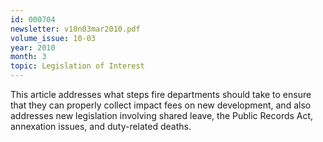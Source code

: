 ```yaml
---
id: 000704
newsletter: v10n03mar2010.pdf
volume_issue: 10-03
year: 2010
month: 3
topic: Legislation of Interest
---
```


This article addresses what steps fire departments should take to ensure that they can properly collect impact fees on new development, and also addresses new legislation involving shared leave, the Public Records Act, annexation issues, and duty-related deaths.